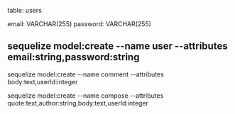 table: users

email: VARCHAR(255)
password: VARCHAR(255)

sequelize model:create --name user --attributes email:string,password:string
----
sequelize model:create --name comment --attributes body:text,userId:integer

sequelize model:create --name compose --attributes quote:text,author:string,body:text,userId:integer